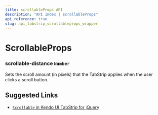 ```yaml
---
title: scrollableProps API
description: "API Index | scrollableProps"
api_reference: true
slug: api_tabstrip_scrollableprops_wrapper
---
```


# ScrollableProps

### scrollable-distance `Number`

Sets the scroll amount (in pixels) that the TabStrip applies when the user clicks a scroll button.

## Suggested Links

* [`Scrollable` in Kendo UI TabStrip for jQuery](https://docs.telerik.com/kendo-ui/api/javascript/ui/tabstrip/configuration/scrollable)
